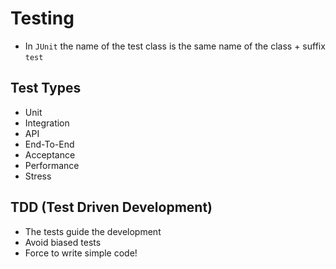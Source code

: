# Testing

- In `JUnit` the name of the test class is the same name of the class + suffix `test`

## Test Types

- Unit
- Integration
- API
- End-To-End
- Acceptance
- Performance
- Stress

## TDD (Test Driven Development)

- The tests guide the development
- Avoid biased tests
- Force to write simple code!
